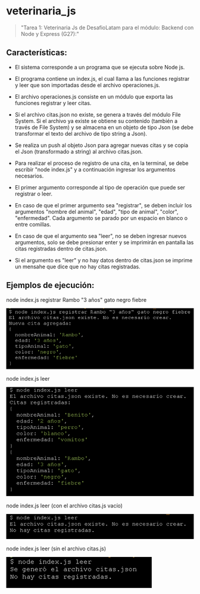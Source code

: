 # veterinaria_js

>"Tarea 1: Veterinaria Js de DesafioLatam para el módulo: Backend con Node y Express (G27):"
## Características:

* El sistema corresponde a un programa que se ejecuta sobre Node js.

* El programa contiene un index.js, el cual llama a las funciones registrar y leer que son importadas desde el archivo operaciones.js.

* El archivo operaciones.js consiste en un módulo que exporta las funciones registrar y leer citas.

* Si el archivo citas.json no existe, se genera a través del módulo File System. Si el archivo ya existe se obtiene su contenido (también a través de File System) y se almacena en un objeto de tipo Json (se debe transformar el texto del archivo de tipo string a Json).

* Se realiza un push al objeto Json para agregar nuevas citas y se copia el Json (transformado a string) al archivo citas.json.  

* Para realizar el proceso de registro de una cita, en la terminal, se debe escribir "node index.js" y a continuación ingresar los argumentos necesarios.

* El primer argumento corresponde al tipo de operación que puede ser registrar o leer. 

* En caso de que el primer argumento sea "registrar", se deben incluir los argumentos "nombre del animal", "edad", "tipo de animal", "color", "enfermedad". Cada argumento se parado por un espacio en blanco o entre comillas. 

* En caso de que el argumento sea "leer", no se deben ingresar nuevos argumentos, solo se debe presionar enter y se imprimirán en pantalla las citas registradas dentro de citas.json. 

* Si el argumento es "leer" y no hay datos dentro de citas.json se imprime un mensahe que dice que no hay citas registradas. 
## Ejemplos de ejecución:

node index.js registrar Rambo "3 años" gato negro fiebre

![Alt text](https://github.com/Leonardo-villagran/veterinaria_js/blob/main/images/img_01.png?raw=true)

node index.js leer

![Alt text](https://github.com/Leonardo-villagran/veterinaria_js/blob/main/images/img_02.png?raw=true)

node index.js leer (con el archivo citas.js vacío)

![Alt text](https://github.com/Leonardo-villagran/veterinaria_js/blob/main/images/img_03.png?raw=true)

node index.js leer (sin el archivo citas.js)

![Alt text](https://github.com/Leonardo-villagran/veterinaria_js/blob/main/images/img_04.png?raw=true)
